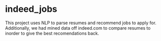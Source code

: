 # indeed_jobs

This project uses NLP to parse resumes and recommend jobs to apply for.  Additionally, we had mined data off indeed.com to compare resumes to inorder to give the
best recomendations back.
